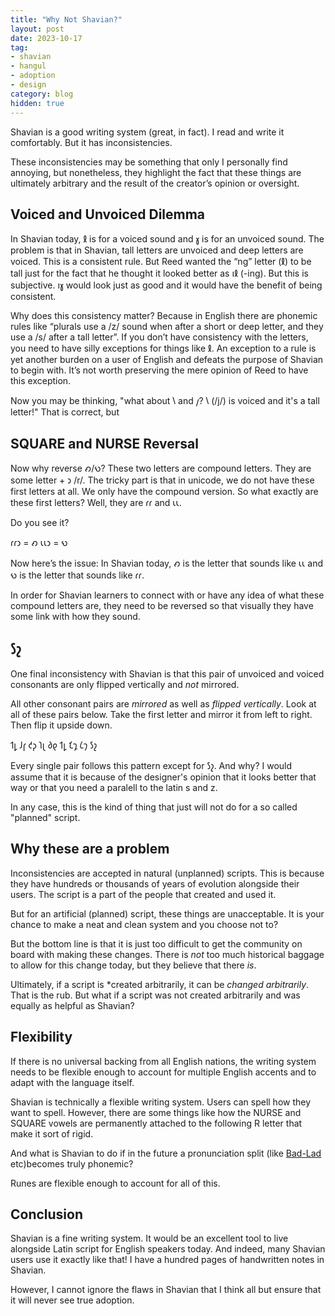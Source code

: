```yaml
---
title: "Why Not Shavian?"
layout: post
date: 2023-10-17
tag:
- shavian
- hangul
- adoption
- design
category: blog
hidden: true
---
```


Shavian is a good writing system (great, in fact). I read and write it comfortably. But it has inconsistencies. 

These inconsistencies may be something that only I personally find annoying, but nonetheless, they highlight the fact that these things are ultimately arbitrary and the result of the creator’s opinion or oversight.

## Voiced and Unvoiced Dilemma

In Shavian today, 𐑙 is for a voiced sound and 𐑣 is for an unvoiced sound. The problem is that in Shavian, tall letters are unvoiced and deep letters are voiced. This is a consistent rule. But Reed wanted the “ng” letter (𐑙) to be tall just for the fact that he thought it looked better as 𐑦𐑙 (-ing). But this is subjective. 𐑦𐑣 would look just as good and it would have the benefit of being consistent. 

Why does this consistency matter? Because in English there are phonemic rules like “plurals use a /z/ sound when after a short or deep letter, and they use a /s/ after a tall letter”. If you don’t have consistency with the letters, you need to have silly exceptions for things like 𐑙. An exception to a rule is yet another burden on a user of English and defeats the purpose of Shavian to begin with. It’s not worth preserving the mere opinion of Reed to have this exception.

Now you may be thinking, "what about 𐑘 and 𐑢? 𐑘 (/j/) is voiced and it's a tall letter!" That is correct, but 

## SQUARE and NURSE Reversal

Now why reverse 𐑺/𐑻? These two letters are compound letters. They are some letter + 𐑮 /r/. The tricky part is that in unicode, we do not have these first letters at all. We only have the compound version. So what exactly are these first letters? Well, they are 𐑩𐑩 and 𐑧𐑧.

Do you see it?

𐑩𐑩𐑮 = 𐑺
𐑧𐑧𐑮 = 𐑻

Now here’s the issue: In Shavian today, 𐑺 is the letter that sounds like 𐑧𐑧 and 𐑻 is the letter that sounds like 𐑩𐑩.

In order for Shavian learners to connect with or have any idea of what these compound letters are, they need to be reversed so that visually they have some link with how they sound.

## 𐑕𐑟

One final inconsistency with Shavian is that this pair of unvoiced and voiced consonants are only flipped vertically and *not* mirrored.

All other consonant pairs are *mirrored* as well as *flipped vertically*. Look at all of these pairs below. Take the first letter and mirror it from left to right. Then flip it upside down.

𐑑𐑛 𐑓𐑝 𐑒𐑜 𐑐𐑚 𐑔𐑞 𐑑𐑛 𐑗𐑡 𐑖𐑠 𐑕𐑟

Every single pair follows this pattern except for 𐑕𐑟. And why? I would assume that it is because of the designer's opinion that it looks better that way or that you need a paralell to the latin s and z.

In any case, this is the kind of thing that just will not do for a so called "planned" script. 

## Why these are a problem

Inconsistencies are accepted in natural (unplanned) scripts. This is because they have hundreds or thousands of years of evolution alongside their users. The script is a part of the people that created and used it.

But for an artificial (planned) script, these things are unacceptable. It is your chance to make a neat and clean system and you choose not to?

But the bottom line is that it is just too difficult to get the community on board with making these changes. There is *not* too much historical baggage to allow for this change today, but they believe that there *is*. 

Ultimately, if a script is *created arbitrarily, it can be *changed arbitrarily*. That is the rub. But what if a script was not created arbitrarily and was equally as helpful as Shavian?



## Flexibility

If there is no universal backing from all English nations, the writing system needs to be flexible enough to account for multiple English accents and to adapt with the language itself.

Shavian is technically a flexible writing system. Users can spell how they want to spell. However, there are some things like how the NURSE and SQUARE vowels are permanently attached to the following R letter that make it sort of rigid.

And what is Shavian to do if in the future a pronunciation split (like [Bad-Lad](https://en.wikipedia.org/wiki/Pronunciation_of_English_%E2%9F%A8a%E2%9F%A9#Bad%E2%80%93lad_split) etc)becomes truly phonemic?

Runes are flexible enough to account for all of this.

## Conclusion

Shavian is a fine writing system. It would be an excellent tool to live alongside Latin script for English speakers today. And indeed, many Shavian users use it exactly like that! I have a hundred pages of handwritten notes in Shavian.

However, I cannot ignore the flaws in Shavian that I think all but ensure that it will never see true adoption.
